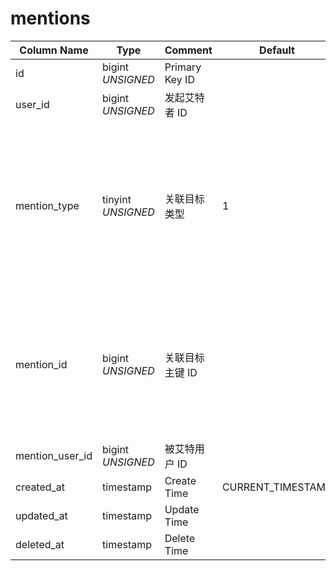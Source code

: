 # mentions

| Column Name | Type | Comment | Default | Null | Remark |
| --- | --- | --- | --- | --- | --- |
| id | bigint *UNSIGNED* | Primary Key ID | | NO | 自动递增 |
| user_id | bigint *UNSIGNED* | 发起艾特者 ID |  | NO | 关联字段 [users->id](../users/users.md) |
| mention_type | tinyint *UNSIGNED* | 关联目标类型 | 1 | NO | 1.用户 `users > bio`<br>2.小组 `groups > description`<br>3.话题 `hashtags > description`<br>4.帖子 `posts > content`<br>5.评论 `comments > content` |
| mention_id | bigint *UNSIGNED* | 关联目标主键 ID |  | NO | 1.关联字段 `users > id`<br>2.关联字段 `groups > id`<br>3.关联字段 `hashtags > id`<br>4.关联字段 `posts > id`<br>5.关联字段 `comments > id` |
| mention_user_id | bigint *UNSIGNED* | 被艾特用户 ID |  | NO | 关联字段 [users->id](../users/users.md) |
| created_at | timestamp | Create Time | CURRENT_TIMESTAMP | NO |  |
| updated_at | timestamp | Update Time |  | YES |  |
| deleted_at | timestamp | Delete Time |  | YES |  |